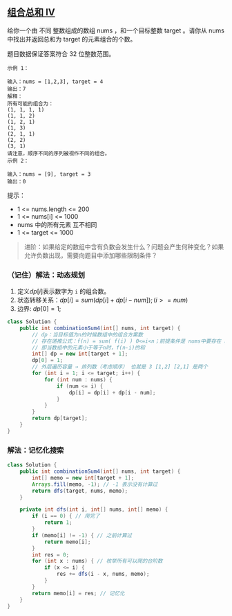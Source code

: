 ## [组合总和 Ⅳ](https://leetcode.cn/problems/combination-sum-iv/description/)

给你一个由 不同 整数组成的数组 nums ，和一个目标整数 target 。请你从 nums 中找出并返回总和为 target 的元素组合的个数。

题目数据保证答案符合 32 位整数范围。


````
示例 1：

输入：nums = [1,2,3], target = 4
输出：7
解释：
所有可能的组合为：
(1, 1, 1, 1)
(1, 1, 2)
(1, 2, 1)
(1, 3)
(2, 1, 1)
(2, 2)
(3, 1)
请注意，顺序不同的序列被视作不同的组合。
示例 2：

输入：nums = [9], target = 3
输出：0
````

提示：

- 1 <= nums.length <= 200
- 1 <= nums[i] <= 1000
- nums 中的所有元素 互不相同
- 1 <= target <= 1000


> 进阶：如果给定的数组中含有负数会发生什么？问题会产生何种变化？如果允许负数出现，需要向题目中添加哪些限制条件？

### （记住）解法：动态规划
1. 定义$dp[i]$表示数字为 `i` 的组合数。
2. 状态转移关系：$dp[i] = sum(dp[i] + dp[i - num]); (i >= num)$
3. 边界: $dp[0] = 1;$

````java
class Solution {
    public int combinationSum4(int[] nums, int target) {
        // dp：当目标值为n的时候数组中的组合方案数
        // 存在递推公式：f(n) = sum( f(i) ) 0<=i<n；前提条件是 nums中要存在 n-i
        // 即当数组中的元素小于等于n时，f(n-i)的和
        int[] dp = new int[target + 1];
        dp[0] = 1;
        // 外层遍历容量 → 排列数（考虑顺序） 也就是 3 [1,2] [2,1] 是两个
        for (int i = 1; i <= target; i++) {
            for (int num : nums) {
                if (num <= i) {
                    dp[i] = dp[i] + dp[i - num];
                }
            }
        }
        return dp[target];
    }
}
````

### 解法：记忆化搜索

````java
class Solution {
    public int combinationSum4(int[] nums, int target) {
        int[] memo = new int[target + 1];
        Arrays.fill(memo, -1); // -1 表示没有计算过
        return dfs(target, nums, memo);
    }

    private int dfs(int i, int[] nums, int[] memo) {
        if (i == 0) { // 爬完了
            return 1;
        }
        if (memo[i] != -1) { // 之前计算过
            return memo[i];
        }
        int res = 0;
        for (int x : nums) { // 枚举所有可以爬的台阶数
            if (x <= i) {
                res += dfs(i - x, nums, memo);
            }
        }
        return memo[i] = res; // 记忆化
    }
}
````